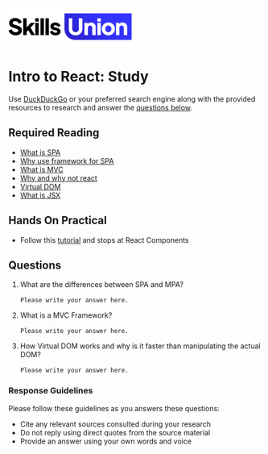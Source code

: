 [<img src="assets/images/su-logo.png" alt="Skills Union Logo" height="80px" />](https://www.skillsunion.com/)

# Intro to React: Study

Use [DuckDuckGo](https://duckduckgo.com/) or your preferred search engine along with the provided resources to research and answer the [questions below](#questions).

## Required Reading

- [What is SPA](https://medium.com/@NeotericEU/single-page-application-vs-multiple-page-application-2591588efe58)
- [Why use framework for SPA](https://medium.com/@kennch/should-i-use-a-frontend-framework-to-develop-spa-fff1bbde6c29)
- [What is MVC](https://medium.com/createdd-notes/understanding-mvc-architecture-with-react-6cd38e91fefd)
- [Why and why not react](https://scotch.io/starters/react/react-popularity-and-when-not-to-use-react)
- [Virtual DOM](https://youtu.be/dxz9HZ40h4I)
- [What is JSX](https://reactjs.org/docs/introducing-jsx.html)

## Hands On Practical

- Follow this [tutorial](https://www.w3schools.com/react/) and stops at React Components

## Questions

1. What are the differences between SPA and MPA?

   ```
   Please write your answer here.
   ```

2. What is a MVC Framework?

   ```
   Please write your answer here.
   ```

3. How Virtual DOM works and why is it faster than manipulating the actual DOM?

   ```
   Please write your answer here.
   ```

### Response Guidelines

Please follow these guidelines as you answers these questions:

- Cite any relevant sources consulted during your research
- Do not reply using direct quotes from the source material
- Provide an answer using your own words and voice
